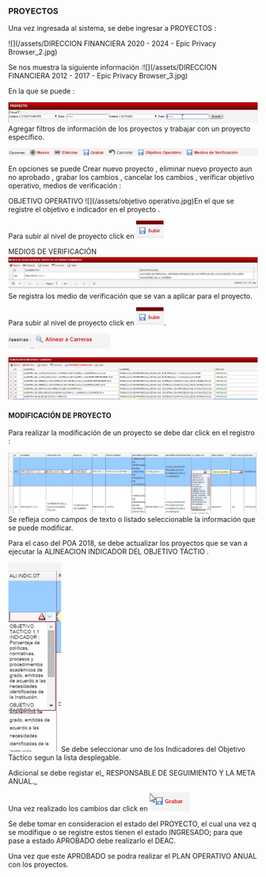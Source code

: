 ### PROYECTOS

Una vez ingresada al sistema, se debe ingresar a PROYECTOS :

![](/assets/DIRECCION FINANCIERA 2020 - 2024 - Epic Privacy Browser_2.jpg)

Se nos muestra la siguiente información  :![](/assets/DIRECCION FINANCIERA 2012 - 2017 - Epic Privacy Browser_3.jpg)

En la que se puede :

![](/assets/pry1.jpg)Agregar filtros de información de los proyectos y trabajar con un proyecto específico.

![](/assets/pry2.jpg)

En opciones se puede Crear nuevo proyecto , eliminar nuevo proyecto aun no aprobado , grabar los cambios , cancelar los cambios , verificar objetivo operativo, medios de verificación :

OBJETIVO OPERATIVO ![](/assets/objetivo operativo.jpg)En el que se registre el objetivo e indicador en el proyecto .

Para subir al nivel de proyecto click en ![](/assets/subir.jpg)

MEDIOS DE VERIFICACIÓN ![](/assets/medios.jpg)Se registra los medio de verificación que se van a aplicar para el proyecto.

Para subir al nivel de proyecto click en ![](/assets/subir.jpg).

![](/assets/pry3.jpg)

![](/assets/alineacion1.jpg)

#### MODIFICACIÓN DE PROYECTO 

Para realizar la modificación de un proyecto se debe dar click en el registro :

![](/assets/modificar.jpg)Se refleja como campos de texto o listado seleccionable la información que se puede modificar.

Para el caso del POA 2018, se debe actualizar los proyectos que se van a ejecutar la ALINEACION INDICADOR DEL OBJETIVO TÁCTIO .

![](/assets/ALINEACION.jpg)Se debe seleccionar uno de los Indicadores del Objetivo Táctico segun la lista desplegable.

Adicional se debe registar el_ RESPONSABLE DE SEGUIMIENTO Y LA META ANUAL._

Una vez realizado los cambios dar click en ![](/assets/grabar.jpg)

Se debe tomar en consideracion el estado del PROYECTO, el cual una vez q se modifique o se registre estos tienen el estado INGRESADO; para que pase a estado APROBADO debe realizarlo el DEAC.

Una vez que este APROBADO se podra realizar el PLAN OPERATIVO ANUAL con los proyectos.





